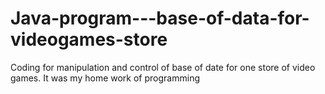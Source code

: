 # Java-program---base-of-data-for-videogames-store
Coding for manipulation and control of base of date for one store of video games. It was my home work of programming
